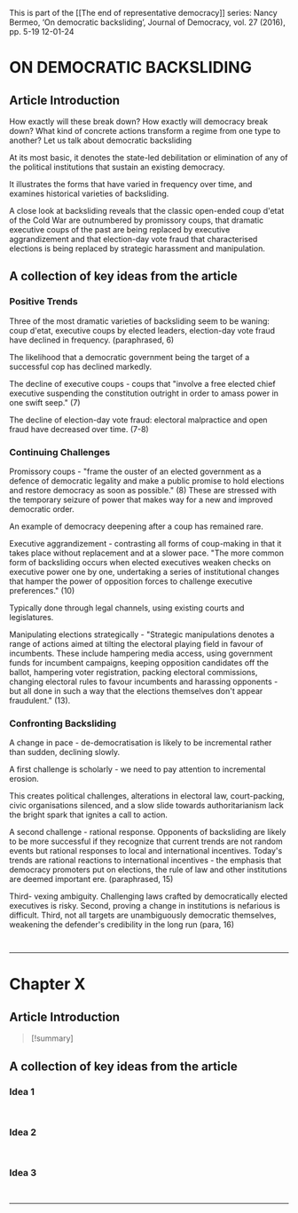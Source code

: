 This is part of the [[The end of representative democracy]] series:
Nancy Bermeo, ‘On democratic backsliding’, Journal of Democracy, vol. 27 (2016), pp. 5-19
12-01-24


# ON DEMOCRATIC BACKSLIDING
## Article Introduction

How exactly will these break down? How exactly will democracy break down? What kind of concrete actions transform a regime from one type to another? Let us talk about democratic backsliding

At its most basic, it denotes the state-led debilitation or elimination of any of the political institutions that sustain an existing democracy. 

It illustrates the forms that have varied in frequency over time, and examines historical varieties of backsliding.

A close look at backsliding reveals that the classic open-ended coup d'etat of the Cold War are outnumbered by promissory coups, that dramatic executive coups of the past are being replaced by executive aggrandizement and that election-day vote fraud that characterised elections is being replaced by strategic harassment and manipulation.

## A collection of key ideas from the article

### Positive Trends

Three of the most dramatic varieties of backsliding seem to be waning: coup d'etat, executive coups by elected leaders, election-day vote fraud have declined in frequency. (paraphrased, 6)

The likelihood that a democratic government being the target of a successful cop has declined markedly.

The decline of executive coups - coups that "involve a free elected chief executive suspending the constitution outright in order to amass power in one swift seep." (7)

The decline of election-day vote fraud: electoral malpractice and open fraud have decreased over time. (7-8)


### Continuing Challenges

Promissory coups - "frame the ouster of an elected government as a defence of democratic legality and make a public promise to hold elections and restore democracy as soon as possible." (8) These are stressed with the temporary seizure of power that makes way for a new and improved democratic order.

An example of democracy deepening after a coup has remained rare.

Executive aggrandizement - contrasting all forms of coup-making in that it takes place without replacement and at a slower pace. "The more common form of backsliding occurs when elected executives weaken checks on executive power one by one, undertaking a series of institutional changes that hamper the power of opposition forces to challenge executive preferences." (10)

Typically done through legal channels, using existing courts and legislatures.

Manipulating elections strategically - "Strategic manipulations denotes a range of actions aimed at tilting the electoral playing field in favour of incumbents. These include hampering media access, using government funds for incumbent campaigns, keeping opposition candidates off the ballot, hampering voter registration, packing electoral commissions, changing electoral rules to favour incumbents and harassing opponents - but all done in such a way that the elections themselves don't appear fraudulent." (13).


### Confronting Backsliding

A change in pace - de-democratisation is likely to be incremental rather than sudden, declining slowly.

A first challenge is scholarly - we need to pay attention to incremental erosion.

This creates political challenges, alterations in electoral law, court-packing, civic organisations silenced, and a slow slide towards authoritarianism lack the bright spark that ignites a call to action.

A second challenge - rational response. Opponents of backsliding are likely to be more successful if they recognize that current trends are not random events but rational responses to local and international incentives. Today's trends are rational reactions to international incentives - the emphasis that democracy promoters put on elections, the rule of law and other institutions are deemed important ere. (paraphrased, 15)

Third-  vexing ambiguity. Challenging laws crafted by democratically elected executives is risky. Second, proving a change in institutions is nefarious is difficult. Third, not all targets are unambiguously democratic themselves, weakening the defender's credibility in the long run (para, 16)

```ad-quote


```

---
# Chapter X
## Article Introduction

>[!summary]


## A collection of key ideas from the article

### Idea 1

```ad-quote


```
### Idea 2

```ad-quote


```

### Idea 3

```ad-quote


```

---
